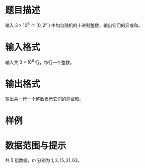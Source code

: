 
# 题目描述

输入 $3\times 10^6$ 个 $[0,2^m)$ 中均匀随机的十进制整数，输出它们的异或和。

# 输入格式

输入共 $3\times 10^6$ 行，每行一个整数。

# 输出格式

输出共一行一个整数表示它们的异或和。

# 样例



# 数据范围与提示

共 $5$ 组数据，$m$ 分别为 $1,3,15,31,63$。

